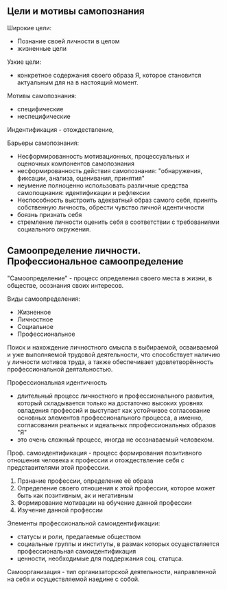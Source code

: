 ## Цели и мотивы самопознания

Широкие цели:
- Познание своей личности в целом
- жизненные цели

Узкие цели:
- конкретное содержания своего образа Я, которое становится актуальным для на в настоящий момент.

Мотивы самопознания:
- специфические
- неспецифические

Индентификация - отождествление,

Барьеры самопознания:

- Несформированность мотивационных, процессуальных и оценочных компонентов самопознания
- несформированность действия самопознания: "обнаружения, фиксации, анализа, оценивания, принятия"
- неумение полноценно использовать различные средства самопощнания: идентификации и рефлексии
- Неспособность выстроить адекватный образ самого себя, принять собственную личность, обрести чувство личной идентичности
- боязнь признать себя
- стремление личности оценить себя в соответствии с требованиями социального окружения. 

## Самоопределение личности. Профессиональное самоопределение

"Самоопределение" - процесс определения своего  места в жизни, в обществе, осознания своих интересов. 

Виды самоопределения:

- Жизненное
- Личностное
- Социальное
- Профессиональное

Поиск и нахождение личностного смысла в выбираемой, осваиваемой и уже выполняемой трудовой деятельности, что способствует наличию у личности мотивов труда, а также обеспечивает удовлетворённость профессиональной деятальностью.

Профессиональная идентичность

- длительный процесс личностного и профессионального развития, который складывается только на достаточно высоких уровнях овладения профессий и выступает как устойчивое согласование основных элементов профессионального процесса, а именно, согласования реальных и идеальных ппрофессиональных образов "Я"
- это очень сложный процесс, иногда не осознаваемый человеком. 


Проф. самоидентификация - процесс формирования позитивного отношения человека к профессии и отождествление себя с представителями этой профессии.
1. Прзнание профессии, определение её образа
2. Определение своего отношения к этой профессии, которое может быть как позитивным, ак и негативным
3. Формирование мотивации на обучение данной профессии
4. Изучение данной профессии

Элементы профессиональной самоидентификации:
- статусы и роли, предагаемые обществом
- социальные группы и институты, в размак которых осуществляется профессиональная самоидентификация
- ценности, необходимые для поддержания соц. статцса.


Самоорганизация - тип организаторской деятельности, направленной на себя и осуществляемой наедине с собой.

